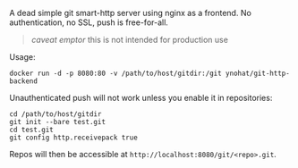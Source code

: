 A dead simple git smart-http server using nginx as a frontend. No authentication, no SSL, push is free-for-all.

> _caveat emptor_ this is not intended for production use

Usage:

```
docker run -d -p 8080:80 -v /path/to/host/gitdir:/git ynohat/git-http-backend
```

Unauthenticated push will not work unless you enable it in repositories:

```
cd /path/to/host/gitdir
git init --bare test.git
cd test.git
git config http.receivepack true
```

Repos will then be accessible at `http://localhost:8080/git/<repo>.git`.
